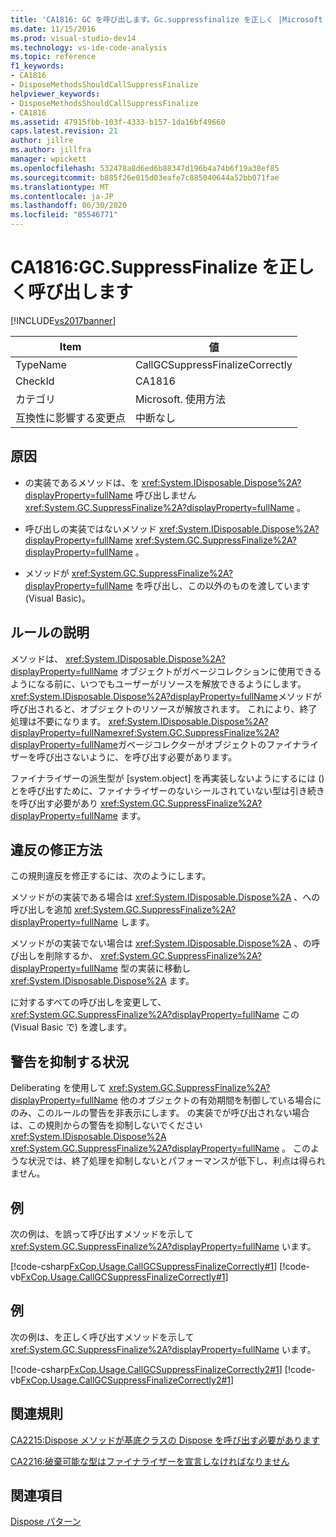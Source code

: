 ```yaml
---
title: 'CA1816: GC を呼び出します。Gc.suppressfinalize を正しく |Microsoft Docs'
ms.date: 11/15/2016
ms.prod: visual-studio-dev14
ms.technology: vs-ide-code-analysis
ms.topic: reference
f1_keywords:
- CA1816
- DisposeMethodsShouldCallSuppressFinalize
helpviewer_keywords:
- DisposeMethodsShouldCallSuppressFinalize
- CA1816
ms.assetid: 47915fbb-103f-4333-b157-1da16bf49660
caps.latest.revision: 21
author: jillre
ms.author: jillfra
manager: wpickett
ms.openlocfilehash: 532478a8d6ed6b88347d196b4a74b6f19a38ef85
ms.sourcegitcommit: b885f26e015d03eafe7c885040644a52bb071fae
ms.translationtype: MT
ms.contentlocale: ja-JP
ms.lasthandoff: 06/30/2020
ms.locfileid: "85546771"
---
```

# <a name="ca1816-call-gcsuppressfinalize-correctly"></a>CA1816:GC.SuppressFinalize を正しく呼び出します
[!INCLUDE[vs2017banner](../includes/vs2017banner.md)]

|Item|値|
|-|-|
|TypeName|CallGCSuppressFinalizeCorrectly|
|CheckId|CA1816|
|カテゴリ|Microsoft. 使用方法|
|互換性に影響する変更点|中断なし|

## <a name="cause"></a>原因

- の実装であるメソッドは、を <xref:System.IDisposable.Dispose%2A?displayProperty=fullName> 呼び出しません <xref:System.GC.SuppressFinalize%2A?displayProperty=fullName> 。

- 呼び出しの実装ではないメソッド <xref:System.IDisposable.Dispose%2A?displayProperty=fullName> <xref:System.GC.SuppressFinalize%2A?displayProperty=fullName> 。

- メソッドが <xref:System.GC.SuppressFinalize%2A?displayProperty=fullName> を呼び出し、この以外のものを渡しています (Visual Basic)。

## <a name="rule-description"></a>ルールの説明
 メソッドは、 <xref:System.IDisposable.Dispose%2A?displayProperty=fullName> オブジェクトがガベージコレクションに使用できるようになる前に、いつでもユーザーがリソースを解放できるようにします。 <xref:System.IDisposable.Dispose%2A?displayProperty=fullName>メソッドが呼び出されると、オブジェクトのリソースが解放されます。 これにより、終了処理は不要になります。 <xref:System.IDisposable.Dispose%2A?displayProperty=fullName><xref:System.GC.SuppressFinalize%2A?displayProperty=fullName>ガベージコレクターがオブジェクトのファイナライザーを呼び出さないように、を呼び出す必要があります。

 ファイナライザーの派生型が [system.object] を再実装しないようにするには (<!-- TODO: review code entity reference <xref:assetId:///System.IDisposable?qualifyHint=True&amp;autoUpgrade=False>  -->) とを呼び出すために、ファイナライザーのないシールされていない型は引き続きを呼び出す必要があり <xref:System.GC.SuppressFinalize%2A?displayProperty=fullName> ます。

## <a name="how-to-fix-violations"></a>違反の修正方法
 この規則違反を修正するには、次のようにします。

 メソッドがの実装である場合は <xref:System.IDisposable.Dispose%2A> 、への呼び出しを追加 <xref:System.GC.SuppressFinalize%2A?displayProperty=fullName> します。

 メソッドがの実装でない場合は <xref:System.IDisposable.Dispose%2A> 、の呼び出しを削除するか、 <xref:System.GC.SuppressFinalize%2A?displayProperty=fullName> 型の実装に移動し <xref:System.IDisposable.Dispose%2A> ます。

 に対するすべての呼び出しを変更して、 <xref:System.GC.SuppressFinalize%2A?displayProperty=fullName> この (Visual Basic で) を渡します。

## <a name="when-to-suppress-warnings"></a>警告を抑制する状況
 Deliberating を使用して <xref:System.GC.SuppressFinalize%2A?displayProperty=fullName> 他のオブジェクトの有効期間を制御している場合にのみ、このルールの警告を非表示にします。 の実装でが呼び出されない場合は、この規則からの警告を抑制しないでください <xref:System.IDisposable.Dispose%2A> <xref:System.GC.SuppressFinalize%2A?displayProperty=fullName> 。 このような状況では、終了処理を抑制しないとパフォーマンスが低下し、利点は得られません。

## <a name="example"></a>例
 次の例は、を誤って呼び出すメソッドを示して <xref:System.GC.SuppressFinalize%2A?displayProperty=fullName> います。

 [!code-csharp[FxCop.Usage.CallGCSuppressFinalizeCorrectly#1](../snippets/csharp/VS_Snippets_CodeAnalysis/FxCop.Usage.CallGCSuppressFinalizeCorrectly/CS/FxCop.Usage.CallGCSuppressFinalizeCorrectly.cs#1)]
 [!code-vb[FxCop.Usage.CallGCSuppressFinalizeCorrectly#1](../snippets/visualbasic/VS_Snippets_CodeAnalysis/FxCop.Usage.CallGCSuppressFinalizeCorrectly/VB/FxCop.Usage.CallGCSuppressFinalizeCorrectly.vb#1)]

## <a name="example"></a>例
 次の例は、を正しく呼び出すメソッドを示して <xref:System.GC.SuppressFinalize%2A?displayProperty=fullName> います。

 [!code-csharp[FxCop.Usage.CallGCSuppressFinalizeCorrectly2#1](../snippets/csharp/VS_Snippets_CodeAnalysis/FxCop.Usage.CallGCSuppressFinalizeCorrectly2/CS/FxCop.Usage.CallGCSuppressFinalizeCorrectly2.cs#1)]
 [!code-vb[FxCop.Usage.CallGCSuppressFinalizeCorrectly2#1](../snippets/visualbasic/VS_Snippets_CodeAnalysis/FxCop.Usage.CallGCSuppressFinalizeCorrectly2/VB/FxCop.Usage.CallGCSuppressFinalizeCorrectly2.vb#1)]

## <a name="related-rules"></a>関連規則
 [CA2215:Dispose メソッドが基底クラスの Dispose を呼び出す必要があります](../code-quality/ca2215-dispose-methods-should-call-base-class-dispose.md)

 [CA2216:破棄可能な型はファイナライザーを宣言しなければなりません](../code-quality/ca2216-disposable-types-should-declare-finalizer.md)

## <a name="see-also"></a>関連項目
 [Dispose パターン](https://msdn.microsoft.com/library/31a6c13b-d6a2-492b-9a9f-e5238c983bcb)

